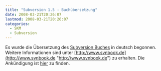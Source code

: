 ```yaml
---
title: "Subversion 1.5 - Buchübersetzung"
date: 2008-03-21T20:26:07
lastmod: 2008-03-21T20:26:07
categories:
  - SKM
  - Subversion
---
```

Es wurde die Übersetzung des [Subversion Buches](http://www.svnbook.org "Subversion Buches") in deutsch begonnen. Weitere Informationen sind unter 
[http://www.svnbook.de](http://www.svnbook.de "http://www.svnbook.de") zu erhalten. Die Ankündigung ist 
[hier](http://subversion.tigris.org/servlets/ReadMsg?list=users&msgNo=76102 "hier") zu finden.
